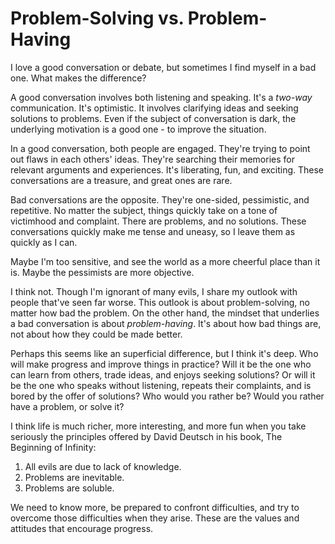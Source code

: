 # Problem-Solving vs. Problem-Having

I love a good conversation or debate, but sometimes I find myself in a bad one. What makes the difference? 

A good conversation involves both listening and speaking. It's a *two-way* communication. It's optimistic. It involves clarifying ideas and seeking solutions to problems. Even if the subject of conversation is dark, the underlying motivation is a good one - to improve the situation. 

In a good conversation, both people are engaged. They're trying to point out flaws in each others' ideas. They're searching their memories for relevant arguments and experiences. It's liberating, fun, and exciting. These conversations are a treasure, and great ones are rare. 

Bad conversations are the opposite. They're one-sided, pessimistic, and repetitive. No matter the subject, things quickly take on a tone of victimhood and complaint. There are problems, and no solutions. These conversations quickly make me tense and uneasy, so I leave them as quickly as I can. 

Maybe I'm too sensitive, and see the world as a more cheerful place than it is. Maybe the pessimists are more objective. 

I think not. Though I'm ignorant of many evils, I share my outlook with people that've seen far worse. This outlook is about problem-solving, no matter how bad the problem. On the other hand, the mindset that underlies a bad conversation is about *problem-having*. It's about how bad things are, not about how they could be made better. 

Perhaps this seems like an superficial difference, but I think it's deep. Who will make progress and improve things in practice? Will it be the one who can learn from others, trade ideas, and enjoys seeking solutions? Or will it be the one who speaks without listening, repeats their complaints, and is bored by the offer of solutions? Who would you rather be? Would you rather have a problem, or solve it? 

I think life is much richer, more interesting, and more fun when you take seriously the principles offered by David Deutsch in his book, The Beginning of Infinity:

1. All evils are due to lack of knowledge. 
2. Problems are inevitable. 
3. Problems are soluble. 

We need to know more, be prepared to confront difficulties, and try to overcome those difficulties when they arise. These are the values and attitudes that encourage progress. 